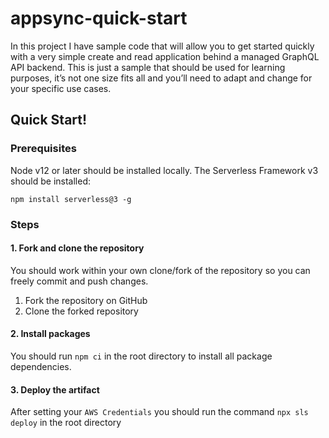 # appsync-quick-start

In this project I have sample code that will allow you to get started quickly with a very simple create and read application behind a managed GraphQL API backend. This is just a sample that should be used for learning purposes, it’s not one size fits all and you’ll need to adapt and change for your specific use cases.

## Quick Start!

### Prerequisites
Node v12 or later should be installed locally.
The Serverless Framework v3 should be installed:
```
npm install serverless@3 -g
```
### Steps
#### 1. Fork and clone the repository
You should work within your own clone/fork of the repository so you can freely commit and push changes.

1. Fork the repository on GitHub
2. Clone the forked repository
#### 2. Install packages
You should run `npm ci` in the root directory to install all package dependencies.

#### 3. Deploy the artifact
After setting your `AWS Credentials` you should run the command `npx sls deploy` in  the root directory